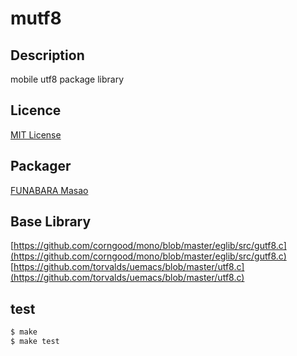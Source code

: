 # mutf8

## Description
mobile utf8 package library

## Licence
[MIT License](https://github.com/masoo/mutf8/blob/master/LICENSE)

## Packager
[FUNABARA Masao](https://github.com/masoo/)

## Base Library
[https://github.com/corngood/mono/blob/master/eglib/src/gutf8.c](https://github.com/corngood/mono/blob/master/eglib/src/gutf8.c)
[https://github.com/torvalds/uemacs/blob/master/utf8.c](https://github.com/torvalds/uemacs/blob/master/utf8.c)

## test

```sh
$ make
$ make test
```